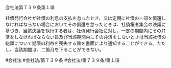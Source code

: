 会社法第７３９条第１項

社債発行会社が社債の利息の支払を怠ったとき、又は定期に社債の一部を償還しなければならない場合においてその償還を怠ったときは、社債権者集会の決議に基づき、当該決議を執行する者は、社債発行会社に対し、一定の期間内にその弁済をしなければならない旨及び当該期間内にその弁済をしないときは当該社債の総額について期限の利益を喪失する旨を書面により通知することができる。ただし、当該期間は、二箇月を下ることができない。

#会社法
#会社法/第７３９条
#会社法/第７３９条/第１項
